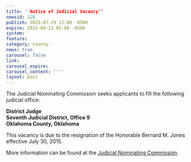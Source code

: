 ```yaml
---
title: ''Notice of Judicial Vacancy''
newsid: 129
publish: 2015-07-29 12:00 -0500
expire: 2015-09-11 05:00 -0500
system: 
feature: 
category: county
news: true
carousel: false
link: 
carousel_expire: 
carousel_content: ''''
layout: post
---
```

<p>The Judicial Nominating Commission seeks applicants to fill the following judicial office:</p>
<p><strong>District Judge</strong><br>
<strong>Seventh Judicial District, Office 9</strong><br>
<strong>Oklahoma County, Oklahoma</strong></p>
<p>This vacancy is due to the resignation of the Honorable Bernard M. Jones effective July 30, 2015.</p>
<p>More information can be found at the <a href="http://www.oscn.net/jnc/">Judicial Nominating Commission</a>.</p>